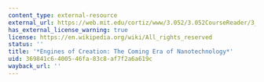 ```yaml
---
content_type: external-resource
external_url: https://web.mit.edu/cortiz/www/3.052/3.052CourseReader/3_EnginesofCreation.pdf
has_external_license_warning: true
license: https://en.wikipedia.org/wiki/All_rights_reserved
status: ''
title: '*Engines of Creation: The Coming Era of Nanotechnology*'
uid: 369841c6-4005-46fa-83c8-af7f2a6a619c
wayback_url: ''
---
```

